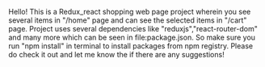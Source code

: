 Hello!
This is a Redux_react shopping web page project wherein you see several items in "/home" page and can see the selected items in "/cart" page.
Project uses several dependencies like "reduxjs","react-router-dom" and many more which can be seen in file:package.json. So make sure you run "npm install" in terminal to install packages from npm registry. 
Please do check it out and let me know the if there are any suggestions!